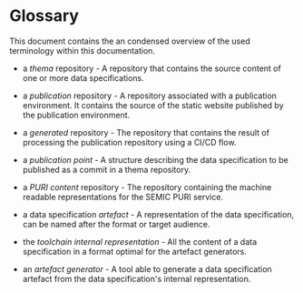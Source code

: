 # Glossary

This document contains the an condensed overview of the used terminology within this documentation.

- a _thema_ repository - A repository that contains the source content of one or more data specifications. 
- a _publication_ repository - A repository associated with a publication environment. It contains the source of the static website published by the publication environment.
- a _generated_ repository - The repository that contains the result of processing the publication repository using a CI/CD flow.
- a _publication point_ - A structure describing the data specification to be published as a commit in a thema repository.
- a _PURI content_ repository - The repository containing the machine readable representations for the SEMIC PURI service.

- a data specification _artefact_ - A representation of the data specification, can be named after the format or target audience.
- the _toolchain internal representation_ - All the content of a data specification in a format optimal for the artefact generators.
- an _artefact generator_ - A tool able to generate a data specification artefact from the data specification's internal representation.




